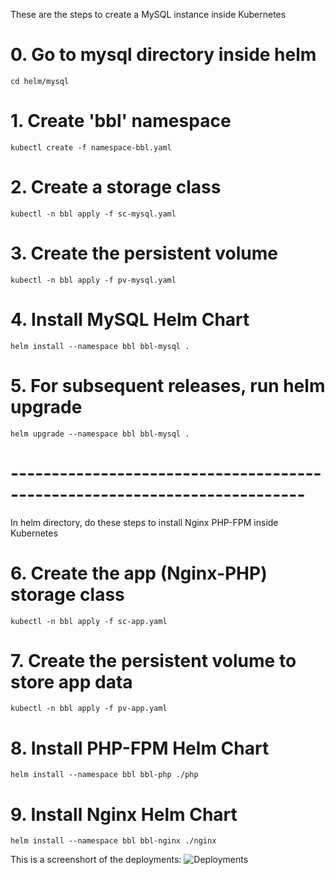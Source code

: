 These are the steps to create a MySQL instance inside Kubernetes

# 0. Go to mysql directory inside helm
``cd helm/mysql``

# 1. Create 'bbl' namespace
``kubectl create -f namespace-bbl.yaml``

# 2. Create a storage class
``kubectl -n bbl apply -f sc-mysql.yaml``

# 3. Create the persistent volume
``kubectl -n bbl apply -f pv-mysql.yaml``

# 4. Install MySQL Helm Chart
``helm install --namespace bbl bbl-mysql .``

# 5. For subsequent releases, run helm upgrade
``helm upgrade --namespace bbl bbl-mysql .``

# --------------------------------------------------------------------------
In helm directory, do these steps to install Nginx PHP-FPM inside Kubernetes
# 6. Create the app (Nginx-PHP) storage class
``kubectl -n bbl apply -f sc-app.yaml``

# 7. Create the persistent volume to store app data
``kubectl -n bbl apply -f pv-app.yaml``

# 8. Install PHP-FPM Helm Chart
``helm install --namespace bbl bbl-php ./php``

# 9. Install Nginx Helm Chart
``helm install --namespace bbl bbl-nginx ./nginx``

This is a screenshort of the deployments:
![Deployments](deployments.png "Deployments")